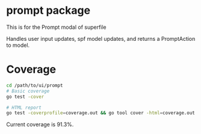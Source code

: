 # prompt package
This is for the Prompt modal of superfile

Handles user input updates, spf model updates, and returns a PromptAction to model. 


# Coverage

```bash
cd /path/to/ui/prompt
# Basic coverage
go test -cover

# HTML report
go test -coverprofile=coverage.out && go tool cover -html=coverage.out -o coverage.html
```
Current coverage is 91.3%.
